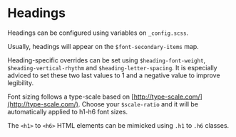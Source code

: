 # Headings

Headings can be configured using variables on `_config.scss`.

Usually, headings will appear on the `$font-secondary-items` map.

Heading-specific overrides can be set using `$heading-font-weight`, 
`$heading-vertical-rhythm` and `$heading-letter-spacing`. It is especially adviced to set these two last values to 1 and a negative value to improve legibility.

Font sizing follows a type-scale based on [http://type-scale.com/](http://type-scale.com/). Choose your `$scale-ratio` and it will be automatically applied to h1-h6 font sizes.

The `<h1>` to `<h6>` HTML elements can be mimicked using `.h1` to `.h6` classes.
